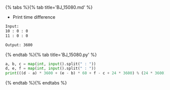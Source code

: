 {% tabs %}{% tab title='BJ_15080.md' %}

* Print time difference

```txt
Input:
10 : 0 : 0
11 : 0 : 0

Output: 3600
```

{% endtab %}{% tab title='BJ_15080.py' %}

```py
a, b, c = map(int, input().split(" : "))
d, e, f = map(int, input().split(" : "))
print(((d - a) * 3600 + (e - b) * 60 + f - c + 24 * 3600) % (24 * 3600))
```

{% endtab %}{% endtabs %}
